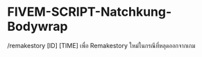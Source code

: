 # FIVEM-SCRIPT-Natchkung-Bodywrap

/remakestory [ID] [TIME] เพื่อ Remakestory ใหม่ในกรณีที่หลุดออกจากเกม
